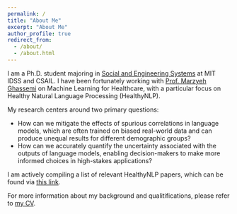 ```yaml
---
permalink: /
title: "About Me"
excerpt: "About Me"
author_profile: true
redirect_from: 
  - /about/
  - /about.html
---
```


I am a Ph.D. student majoring in [Social and Engineering Systems](https://idss.mit.edu/academics/ses_doc/) at MIT IDSS and CSAIL. I have been fortunately working with [Prof. Marzyeh Ghassemi](https://healthyml.org/marzyeh/) on Machine Learning for Healthcare, with a particular focus on Healthy Natural Language Processing (HealthyNLP).

My research centers around two primary questions:
* How can we mitigate the effects of spurious correlations in language models, which are often trained on biased real-world data and can produce unequal results for different demographic groups?
* How can we accurately quantify the uncertainty associated with the outputs of language models, enabling decision-makers to make more informed choices in high-stakes applications?

I am actively compiling a list of relevant HealthyNLP papers, which can be found via [this link](https://github.com/xiaoyuxin1002/AwesomeHealthyNLP).

For more information about my background and qualitifications, please refer to [my CV](https://github.com/xiaoyuxin1002/xiaoyuxin1002.github.io/files/CV.pdf).